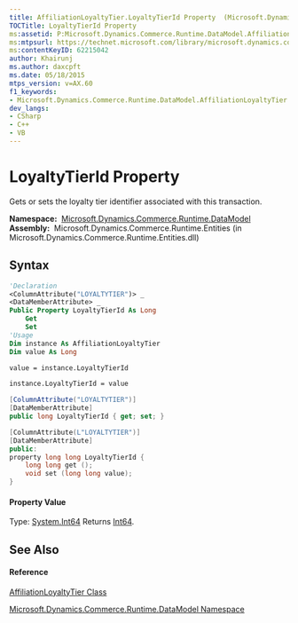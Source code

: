 ```yaml
---
title: AffiliationLoyaltyTier.LoyaltyTierId Property  (Microsoft.Dynamics.Commerce.Runtime.DataModel)
TOCTitle: LoyaltyTierId Property
ms:assetid: P:Microsoft.Dynamics.Commerce.Runtime.DataModel.AffiliationLoyaltyTier.LoyaltyTierId
ms:mtpsurl: https://technet.microsoft.com/library/microsoft.dynamics.commerce.runtime.datamodel.affiliationloyaltytier.loyaltytierid(v=AX.60)
ms:contentKeyID: 62215042
author: Khairunj
ms.author: daxcpft
ms.date: 05/18/2015
mtps_version: v=AX.60
f1_keywords:
- Microsoft.Dynamics.Commerce.Runtime.DataModel.AffiliationLoyaltyTier.LoyaltyTierId
dev_langs:
- CSharp
- C++
- VB
---
```


# LoyaltyTierId Property

Gets or sets the loyalty tier identifier associated with this transaction.

**Namespace:**  [Microsoft.Dynamics.Commerce.Runtime.DataModel](microsoft-dynamics-commerce-runtime-datamodel-namespace.md)  
**Assembly:**  Microsoft.Dynamics.Commerce.Runtime.Entities (in Microsoft.Dynamics.Commerce.Runtime.Entities.dll)

## Syntax

``` vb
'Declaration
<ColumnAttribute("LOYALTYTIER")> _
<DataMemberAttribute> _
Public Property LoyaltyTierId As Long
    Get
    Set
'Usage
Dim instance As AffiliationLoyaltyTier
Dim value As Long

value = instance.LoyaltyTierId

instance.LoyaltyTierId = value
```

``` csharp
[ColumnAttribute("LOYALTYTIER")]
[DataMemberAttribute]
public long LoyaltyTierId { get; set; }
```

``` c++
[ColumnAttribute(L"LOYALTYTIER")]
[DataMemberAttribute]
public:
property long long LoyaltyTierId {
    long long get ();
    void set (long long value);
}
```

#### Property Value

Type: [System.Int64](https://technet.microsoft.com/library/6yy583ek\(v=ax.60\))  
Returns [Int64](https://technet.microsoft.com/library/6yy583ek\(v=ax.60\)).  

## See Also

#### Reference

[AffiliationLoyaltyTier Class](affiliationloyaltytier-class-microsoft-dynamics-commerce-runtime-datamodel.md)

[Microsoft.Dynamics.Commerce.Runtime.DataModel Namespace](microsoft-dynamics-commerce-runtime-datamodel-namespace.md)


